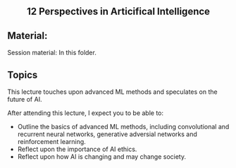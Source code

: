 <h2 align="center">12 Perspectives in Articifical Intelligence</h2>

## Material:

Session material: In this folder.


## Topics
This lecture touches upon advanced ML methods and speculates on the future of AI.


After attending this lecture, I expect you to be able to:

- Outline the basics of advanced ML methods, including convolutional and recurrent neural networks, generative adversial networks and reinforcement learning.
- Reflect upon the importance of AI ethics.
- Reflect upon how AI is changing and may change society.
